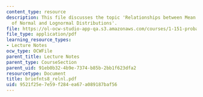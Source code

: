 ```yaml
---
content_type: resource
description: This file discusses the topic 'Relationships between Mean and Variance
  of Normal and Lognormal Distributions'.
file: https://ol-ocw-studio-app-qa.s3.amazonaws.com/courses/1-151-probability-and-statistics-in-engineering-spring-2005/9521f25e7e59f284ea67a089187baf56_briefnts8_relnl.pdf
file_type: application/pdf
learning_resource_types:
- Lecture Notes
ocw_type: OCWFile
parent_title: Lecture Notes
parent_type: CourseSection
parent_uid: 91eb0b32-4b9e-7374-b85b-2bb1f623dfa2
resourcetype: Document
title: briefnts8_relnl.pdf
uid: 9521f25e-7e59-f284-ea67-a089187baf56
---
```

